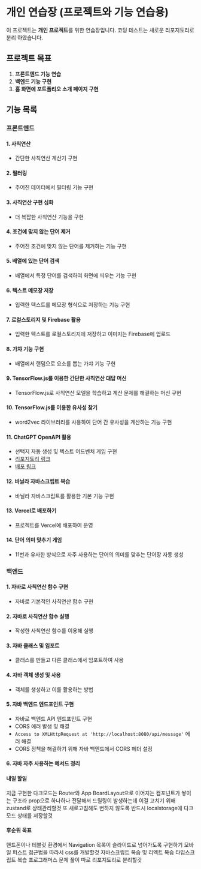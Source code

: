 # 개인 연습장 (프로젝트와 기능 연습용)

이 프로젝트는 **개인 프로젝트**를 위한 연습장입니다.
코딩 테스트는 새로운 리포지토리로 분리 하였습니다.

## 프로젝트 목표

1. **프론트엔드 기능 연습**
2. **백엔드 기능 구현**
3. **홈 화면에 포트폴리오 소개 페이지 구현**

## 기능 목록

### 프론트엔드

#### 1. 사칙연산

- 간단한 사칙연산 계산기 구현

#### 2. 필터링

- 주어진 데이터에서 필터링 기능 구현

#### 3. 사칙연산 구현 심화

- 더 복잡한 사칙연산 기능을 구현

#### 4. 조건에 맞지 않는 단어 제거

- 주어진 조건에 맞지 않는 단어를 제거하는 기능 구현

#### 5. 배열에 있는 단어 검색

- 배열에서 특정 단어를 검색하여 화면에 띄우는 기능 구현

#### 6. 텍스트 메모장 저장

- 입력한 텍스트를 메모장 형식으로 저장하는 기능 구현

#### 7. 로컬스토리지 및 Firebase 활용

- 입력한 텍스트를 로컬스토리지에 저장하고 이미지는 Firebase에 업로드

#### 8. 가챠 기능 구현

- 배열에서 랜덤으로 요소를 뽑는 가챠 기능 구현

#### 9. TensorFlow.js를 이용한 간단한 사칙연산 대답 머신

- TensorFlow.js로 사칙연산 모델을 학습하고 계산 문제를 해결하는 머신 구현

#### 10. TensorFlow.js를 이용한 유사성 찾기

- word2vec 라이브러리를 사용하여 단어 간 유사성을 계산하는 기능 구현

#### 11. ChatGPT OpenAPI 활용

- 선택지 자동 생성 및 텍스트 어드벤처 게임 구현
- [리포지토리 링크](https://github.com/mkhajiit/ai-advanture)
- [배포 링크](https://ai-advanture-git-main-mkhajiits-projects.vercel.app)

#### 12. 바닐라 자바스크립트 복습

- 바닐라 자바스크립트를 활용한 기본 기능 구현

#### 13. Vercel로 배포하기

- 프로젝트를 Vercel에 배포하여 운영

#### 14. 단어 의미 맞추기 게임

- 11번과 유사한 방식으로 자주 사용하는 단어의 의미를 맞추는 단어장 자동 생성

### 백엔드

#### 1. 자바로 사칙연산 함수 구현

- 자바로 기본적인 사칙연산 함수 구현

#### 2. 자바로 사칙연산 함수 실행

- 작성한 사칙연산 함수를 이용해 실행

#### 3. 자바 클래스 및 임포트

- 클래스를 만들고 다른 클래스에서 임포트하여 사용

#### 4. 자바 객체 생성 및 사용

- 객체를 생성하고 이를 활용하는 방법

#### 5. 자바 백엔드 엔드포인트 구현

- 자바로 백엔드 API 엔드포인트 구현
- CORS 에러 발생 및 해결
- `Access to XMLHttpRequest at 'http://localhost:8080/api/message'` 에러 해결
- CORS 정책을 해결하기 위해 자바 백엔드에서 CORS 헤더 설정

#### 6. 자바 자주 사용하는 메서드 정리

#### 내일 할일

지금 구현한 다크모드는 Router와 App BoardLayout으로 이어지는 컴포넌트가 쌓이는 구조라
prop으로 하나하나 전달해서 드릴링이 발생하는데 이걸 고치기 위해 zustand로 상태관리할것
또 새로고침해도 변하지 않도록 반드시 localstorage에 다크모드 상태를 저장할것

#### 후순위 목표

핸드폰이나 테블릿 환경에서 Navigation 목록이 슬라이드로 넘어가도록 구현하기
모바일 퍼스트 접근법을 따라서 css를 개발할것
자바스크립트 복습 및 리엑트 복습
타입스크립트 복습
프로그래머스 문제 풀이 따로 리포지토리로 분리할것